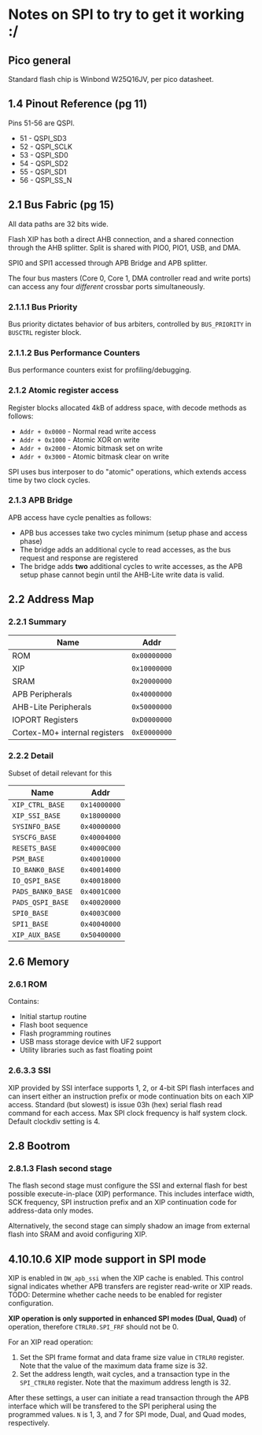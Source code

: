# Notes on SPI to try to get it working :/
## Pico general
Standard flash chip is Winbond W25Q16JV, per pico datasheet.


## 1.4 Pinout Reference (pg 11)
Pins 51-56 are QSPI.
* 51 - QSPI_SD3
* 52 - QSPI_SCLK
* 53 - QSPI_SD0
* 54 - QSPI_SD2
* 55 - QSPI_SD1
* 56 - QSPI_SS_N

## 2.1 Bus Fabric (pg 15)
All data paths are 32 bits wide.

Flash XIP has both a direct AHB connection, and a shared connection through the
 AHB splitter. Split is shared with PIO0, PIO1, USB, and DMA.

SPI0 and SPI1 accessed through APB Bridge and APB splitter.

The four bus masters (Core 0, Core 1, DMA controller read and write ports) can
 access any four *different* crossbar ports simultaneously.

### 2.1.1.1 Bus Priority
Bus priority dictates behavior of bus arbiters, controlled by `BUS_PRIORITY` in
 `BUSCTRL` register block.

### 2.1.1.2 Bus Performance Counters
Bus performance counters exist for profiling/debugging.

### 2.1.2 Atomic register access
Register blocks allocated 4kB of address space, with decode methods as follows:

* `Addr + 0x0000` - Normal read write access
* `Addr + 0x1000` - Atomic XOR on write
* `Addr + 0x2000` - Atomic bitmask set on write
* `Addr + 0x3000` - Atomic bitmask clear on write

SPI uses bus interposer to do "atomic" operations, which extends access time by
 two clock cycles.

### 2.1.3 APB Bridge
APB access have cycle penalties as follows:
* APB bus accesses take two cycles minimum (setup phase and access phase)
* The bridge adds an additional cycle to read accesses, as the bus request and
   response are registered
* The bridge adds **two** additional cycles to write accesses, as the APB setup
   phase cannot begin until the AHB-Lite write data is valid.

## 2.2 Address Map
### 2.2.1 Summary
| Name | Addr |
|---|---|
| ROM | `0x00000000` |
| XIP | `0x10000000` |
| SRAM | `0x20000000` |
| APB Peripherals | `0x40000000` |
| AHB-Lite Peripherals | `0x50000000` |
| IOPORT Registers | `0xD0000000` |
| Cortex-M0+ internal registers | `0xE0000000` |

### 2.2.2 Detail
Subset of detail relevant for this

| Name | Addr |
|---|---|
| `XIP_CTRL_BASE` | `0x14000000` |
| `XIP_SSI_BASE` | `0x18000000` |
| `SYSINFO_BASE` | `0x40000000` |
| `SYSCFG_BASE` | `0x40004000` |
| `RESETS_BASE` | `0x4000C000` |
| `PSM_BASE` | `0x40010000` |
| `IO_BANK0_BASE` | `0x40014000` |
| `IO_QSPI_BASE` | `0x40018000` |
| `PADS_BANK0_BASE` | `0x4001C000` |
| `PADS_QSPI_BASE` | `0x40020000` |
| `SPI0_BASE` | `0x4003C000` |
| `SPI1_BASE` | `0x40040000` |
| `XIP_AUX_BASE` | `0x50400000` |

## 2.6 Memory
### 2.6.1 ROM
Contains:
* Initial startup routine
* Flash boot sequence
* Flash programming routines
* USB mass storage device with UF2 support
* Utility libraries such as fast floating point

### 2.6.3.3 SSI
XIP provided by SSI interface supports 1, 2, or 4-bit SPI flash interfaces and
 can insert either an instruction prefix or mode continuation bits on each XIP
 access. Standard (but slowest) is issue 03h (hex) serial flash read command
 for each access. Max SPI clock frequency is half system clock. Default
 clockdiv setting is 4.


## 2.8 Bootrom
### 2.8.1.3 Flash second stage
The flash second stage must configure the SSI and external flash for best
 possible execute-in-place (XIP) performance. This includes interface width,
 SCK frequency, SPI instruction prefix and an XIP continuation code for
 address-data only modes.

Alternatively, the second stage can simply shadow an image from external flash
 into SRAM and avoid configuring XIP.

## 4.10.10.6 XIP mode support in SPI mode
XIP is enabled in `DW_apb_ssi` when the XIP cache is enabled. This control
 signal indicates whether APB transfers are register read-write or XIP reads.
 TODO: Determine whether cache needs to be enabled for register configuration.

**XIP operation is only supported in enhanced SPI modes (Dual, Quad)** of
 operation, therefore `CTRLR0.SPI_FRF` should not be 0.

For an XIP read operation:

1. Set the SPI frame format and data frame size value in `CTRLR0` register.
    Note that the value of the maximum data frame size is 32.
2. Set the address length, wait cycles, and a transaction type in the
    `SPI_CTRLR0` register. Note that the maximum address length is 32.

After these settings, a user can initiate a read transaction through the APB
 interface which will be transfered to the SPI peripheral using the programmed
 values. `N` is 1, 3, and 7 for SPI mode, Dual, and Quad modes, respectively.
